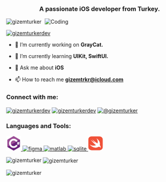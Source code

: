 <h3 align="center">A passionate iOS developer from Turkey.</h3>
<img align="right" alt="Coding" width="400" src= "https://i.gifer.com/1kc1.gif">

<p align="left"> <img src="https://komarev.com/ghpvc/?username=gizemturker&label=Profile%20views&color=0e75b6&style=flat" alt="gizemturker" /> </p>

<p align="left"> <a href="https://twitter.com/gizemturkerdev" target="blank"><img src="https://img.shields.io/twitter/follow/gizemturkerdev?logo=twitter&style=for-the-badge" alt="gizemturkerdev" /></a> </p>

- 🔭 I’m currently working on **GrayCat.**

- 🌱 I’m currently learning **UIKit, SwiftUI.**

- 💬 Ask me about **iOS**

- 📫 How to reach me **gizemtrkr@icloud.com**

<h3 align="left">Connect with me:</h3>
<p align="left">
<a href="https://twitter.com/gizemturkerdev" target="blank"><img align="center" src="https://raw.githubusercontent.com/rahuldkjain/github-profile-readme-generator/master/src/images/icons/Social/twitter.svg" alt="gizemturkerdev" height="30" width="40" /></a>
<a href="https://linkedin.com/in/gizemturkerdev" target="blank"><img align="center" src="https://raw.githubusercontent.com/rahuldkjain/github-profile-readme-generator/master/src/images/icons/Social/linked-in-alt.svg" alt="gizemturkerdev" height="30" width="40" /></a>
<a href="https://medium.com/@gizemturker" target="blank"><img align="center" src="https://raw.githubusercontent.com/rahuldkjain/github-profile-readme-generator/master/src/images/icons/Social/medium.svg" alt="@gizemturker" height="30" width="40" /></a>
</p>

<h3 align="left">Languages and Tools:</h3>
<p align="left"> <a href="https://www.w3schools.com/cs/" target="_blank" rel="noreferrer"> <img src="https://raw.githubusercontent.com/devicons/devicon/master/icons/csharp/csharp-original.svg" alt="csharp" width="40" height="40"/> </a> <a href="https://www.figma.com/" target="_blank" rel="noreferrer"> <img src="https://www.vectorlogo.zone/logos/figma/figma-icon.svg" alt="figma" width="40" height="40"/> </a> <a href="https://www.mathworks.com/" target="_blank" rel="noreferrer"> <img src="https://upload.wikimedia.org/wikipedia/commons/2/21/Matlab_Logo.png" alt="matlab" width="40" height="40"/> </a> <a href="https://www.sqlite.org/" target="_blank" rel="noreferrer"> <img src="https://www.vectorlogo.zone/logos/sqlite/sqlite-icon.svg" alt="sqlite" width="40" height="40"/> </a> <a href="https://developer.apple.com/swift/" target="_blank" rel="noreferrer"> <img src="https://raw.githubusercontent.com/devicons/devicon/master/icons/swift/swift-original.svg" alt="swift" width="40" height="40"/> </a> </p>

<p><img align="left" src="https://github-readme-stats.vercel.app/api/top-langs?username=gizemturker&show_icons=true&locale=en&layout=compact" alt="gizemturker" /></p>

<p>&nbsp;<img align="center" src="https://github-readme-stats.vercel.app/api?username=gizemturker&show_icons=true&locale=en" alt="gizemturker" /></p>

<p><img align="center" src="https://github-readme-streak-stats.herokuapp.com/?user=gizemturker&" alt="gizemturker" /></p>
